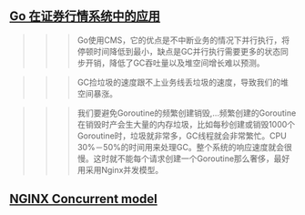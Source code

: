 ## [Go 在证券行情系统中的应用](http://www.10tiao.com/html/528/201709/2653370259/1.html)

>>>Go使用CMS，它的优点是不中断业务的情况下并行执行，将停顿时间降低到最小，缺点是GC并行执行需要更多的状态同步开销，降低了GC吞吐量以及堆空间增长难以预测。

>>>GC捡垃圾的速度跟不上业务线丢垃圾的速度，导致我们的堆空间暴涨。

>>>我们要避免Goroutine的频繁创建销毁,...频繁创建的Goroutine在销毁时产会生大量的内存垃圾，比如每秒创建或销毁1000个Goroutine时，垃圾就非常多，GC线程就会非常繁忙。CPU 30%－50%的时间用来处理GC。整个系统的响应速度就会很慢。这时就不能每个请求创建一个Goroutine那么奢侈，最好用采用Nginx并发模型。


## [NGINX Concurrent model](https://www.nginx.com/resources/library/complete-nginx-cookbook/)
